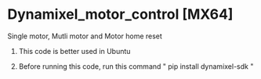 # Dynamixel_motor_control [MX64]
Single motor, Mutli motor and Motor home reset 

1. This code is better used in Ubuntu

2. Before running this code, run this command
   " pip install dynamixel-sdk "


